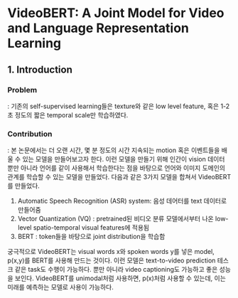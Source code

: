# VideoBERT: A Joint Model for Video and Language Representation Learning

## 1. Introduction
    
### Problem
 : 기존의 self-supervised learning들은 texture와 같은 low level feature, 혹은 1-2초 정도의 짧은 temporal scale만
 학습하였다.


### Contribution

  : 본 논문에서는 더 오랜 시간, 몇 분 정도의 시간 지속되는 motion 혹은 이벤트들을 배울 수 있는 모델을 만들어보고자 한다. 이런 모델을 만들기 위해
인간이 vision 데이터 뿐만 아니라 언어를 같이 사용해서 학습한다는 점을 바탕으로 언어와 이미지 도메인의 관계를 학습할 수 있는 모델을 만들었다. 다음과
같은 3가지 모델을 합쳐서 VideoBERT를 만들었다. 

1. Automatic Speech Recognition (ASR) system: 음성 데어터를 text 데이터로 만들어줌
2. Vector Quantization (VQ) : pretrained된 비디오 분류 모델에서부터 나온 low-level spatio-temporal visual features에 적용됨
3. BERT : token들을 바탕으로 joint distribution을 학습함

 궁극적으로 VideoBERT는 visual words x와 spoken words y를 넣은 model, p(x,y)를 BERT를 사용해 만드는 것이다.
 이런 모델은 text-to-video prediction 테스크 같은 task도 수행이 가능하다. 뿐만 아니라 video captioning도 가능하고 좋은 성능을 보인다. 
VideoBERT를 unimodal처럼 사용하면, p(x)처럼 사용할 수 있는데, 이는 미래를 예측하는 모델로 사용이 가능하다. 




    








